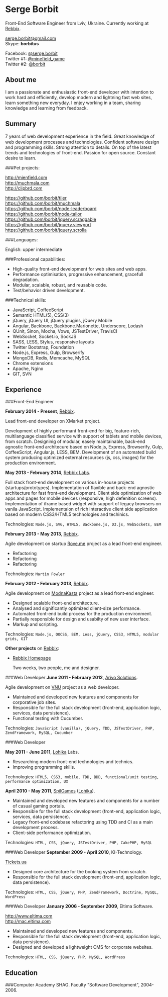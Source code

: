 Serge Borbit
============

Front-End Software Engineer from Lviv, Ukraine. Currently working at [Rebbix](http://www.rebbix.com/).

serge.borbit@gmail.com  
Skype: **borbitus**  

Facebook: [@serge.borbit](https://www.facebook.com/serge.borbit)  
Twitter #1: [@minefield_game](https://twitter.com/minefield_game)  
Twitter #2: [@borbit](https://twitter.com/borbit)

About me
--------

I am a passionate and enthusiastic front-end developer with intention to work hard and efficiently, develop modern and lightning fast web sites, learn something new everyday. I enjoy working in a team, sharing knowledge and learning from feedback.

Summary
-------

7 years of web development experience in the ﬁeld. Great knowledge of web development processes and technologies. Confident software design and programming skills. Strong attention to details. On top of the latest trends and technologies of front-end. Passion for open source. Constant desire to learn.

###Pet projects:

http://mienfield.com  
http://muchmala.com  
http://clipbrd.com  

https://github.com/borbit/tiler  
https://github.com/borbit/muchmala  
https://github.com/borbit/node-leaderboard  
https://github.com/borbit/node-tailor  
https://github.com/borbit/jquery.scraggable  
https://github.com/borbit/jquery.viewport  
https://github.com/borbit/jquery.scrolla

###Languages:

English: upper intermediate  

###Professional capabilities:

- High-quality front-end development for web sites and web apps.
- Performance optimisation, progressive enhancement, gracefull degradation.
- Modular, scalable, robust, and reusable code.
- Test/behavior driven development.

###Technical skills:

- JavaScript, CoffeeScript
- Semantic HTML(5), CSS(3)
- jQuery, jQuery UI, jQuery plugins, jQuery Mobile
- Angular, Backbone, Backbone.Marionette, Underscore, Lodash
- QUnit, Sinon, Mocha, Vows, JSTestDriver, TravisCI
- WebSocket, Socket.io, SockJS
- SASS, LESS, Stylus, responsive layouts
- Twitter Bootstrap, Foundation
- Node.js, Express, Gulp, Browserify
- MongoDB, Redis, Memcache, MySQL
- Chrome extensions
- Apache, Nginx
- GIT, SVN

Experience
----------

###Front-End Engineer  

**February 2014 - Present**, [Rebbix](http://www.rebbix.com).

Lead front-end developer on XMarket project.

Development of highly performant front-end for big, feature-rich, multilanguage classified service
with support of tablets and mobile devices, from scratch. Designinig of modular, easely maintainable,
back-end agnostic front-end architecure based on Node.js, Express, Browserify, Gulp, CoffeeScript, Angular.js,
LESS, BEM. Development of an automated build system producing optimized external resources (js, css, images) for the production environment.

**May 2013 - February 2014**, [Rebbix Labs](http://labs.rebbix.com).

Full stack front-end development on various in-house projects (startups/prototypes). Implementation
of flaxible and back-end agnostic architecture for fast front-end development. Client side optimization
of web apps and pages for mobile devices (responsive, high defenition screens). Implementation of iframe
based widget with support of legacy browsers on vanila JavaScript. Implementaion of rich interactive
client side application based on modern CSS3/HTML5 technologies and techinics.

Technologies: `Node.js, SVG, HTML5, Backbone.js, D3.js, WebSockets, BEM`

**February 2013 - May 2013**, [Rebbix](http://www.rebbix.com).

Agile development on startup [Rove.me](http://rove.me) project as a lead front-end engineer.

- Refactoring
- Refactoring
- Refactoring

Technologies: `Martin Fowler`

**February 2012 - February 2013**, [Rebbix](https://www.rebbix.com).

Agile development on [ModnaKasta](http://modnakasta.ua) project as a lead front-end engineer.

- Designed scalable front-end architecture.
- Analysed and significantly optimized client-size performance.
- Automated front-end build process for the production environment.
- Partially responsible for design and usabilty of new user interface.
- Markup and scripting.

Technologies: `Node.js, OOCSS, BEM, Less, jQuery, CSS3, HTML5, modular grids, GIT`

**Other projects** on [Rebbix](https://www.rebbix.com):

- [Rebbix Homepage](https://www.rebbix.com)
    
    Two weeks, two people, me and designer.

###Web Developer
**June 2011 - February 2012**, [Arivo Solutions](http://www.arivosolutions.com/).

Agile development on [VNU](http://vnu.nl) project as a web developer.

- Maintained and developed new features and components for corporative job sites.
- Responsible for the full stack development (front-end, application logic, services, data persistence).
- Functional testing with Cucumber.

Technologies: `JavaScript (vanilla), jQuery, TDD, JSTestDriver, PHP, ZendFramework, MySQL, Cucumber`

###Web Developer

**May 2011 - June 2011**, [Lohika](http://www.lohika.com/) Labs.

- Researching modern front-end technologies and technics.  
- Improving programming skills.

Technologies: `HTML5, CSS3, mobile, TDD, BDD, functional/unit testing, performance optimization, UX`

**April 2010 - May 2011**, [SpilGames](http://spilgames.com) ([Lohika](http://www.lohika.com/)).

- Maintained and developed new features and components for a number of casual gaming portals.
- Responsible for the full stack development (front-end, application logic, services, data persistence).
- Legacy front-end codebase refactoring using TDD and CI as a main development process.
- Client-side performance optimization.

Technologies: `HTML, CSS, jQuery, JSTestDriver, PHP, CakePHP, MySQL`

###Web Developer
**September 2009 - April 2010**, KI-Technology.

[Tickets.ua](http://tickets.ua)

- Designed core architecture for the booking system from scratch.
- Responsible for the full stack development (front-end, application logic, data persistence).

Technologies: `HTML, CSS, jQuery, PHP, ZendFramework, Doctrine, MySQL, WordPress`

###Web Developer
**January 2006 - September 2009**, Eltima Software.

http://www.eltima.com  
http://mac.eltima.com

- Maintained and developed new features and components.
- Responsible for the full stack development (front-end, application logic, data persistence).
- Designed and developed a lightweight CMS for corporate websites.

Technologies: `HTML, CSS, jQuery, PHP, MySQL, WordPress`

Education
---------

###Computer Academy SHAG.
Faculty "Software Development", 2004-2006.
